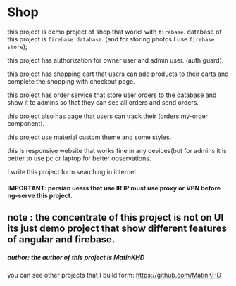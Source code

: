 # Shop 

this project is demo project of shop that works with `firebase`.
database of this project is `firebase database`.
(and for storing photos I use `firebase store`);


this project has authorization for owner user and admin user.
(auth guard).

this project has shopping cart that users can add products to their carts and complete the shopping with checkout page.

this project has order service that store user orders to the database and show it to admins so that they can see all orders and send orders.

this project also has page that users can track their (orders my-order component).

this project use material custom theme and some styles.

this is responsive website that works fine in any devices(but for admins it is better to use pc or laptop for better observations.

I write this project form searching in internet.

#### IMPORTANT: persian uesrs that use IR IP must use proxy or VPN before ng-serve this project.


## note : the concentrate of this project is not on UI its just demo project that show different features of angular and firebase.


##### author: the author of this project is MatinKHD 
       

you can see other projects that I build form: https://github.com/MatinKHD
